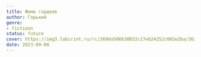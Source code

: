 ```yaml
---
title: Фома гордеев
author: Горький
genre:
- fictionn
status: future
cover: https://img3.labirint.ru/rc/369da506630032c17eb24252c002e2ba/363x561q80/books25/248901/cover.jpg?1445287193
date: 2023-09-08
---
```


